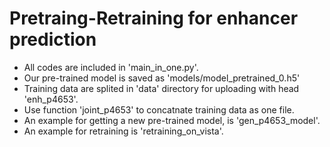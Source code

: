 Pretraing-Retraining for enhancer prediction
============================================

* All codes are included in 'main_in_one.py'.  
* Our pre-trained model is saved as 'models/model_pretrained_0.h5'  
* Training data are splited in 'data' directory for uploading with head 'enh_p4653'.  
* Use function 'joint_p4653' to concatnate training data as one file.  
* An example for getting a new pre-trained model, is 'gen_p4653_model'.  
* An example for retraining is 'retraining_on_vista'.  

